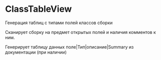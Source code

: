 # ClassTableView
Генерация таблиц с типами полей классов сборки

Сканирует сборку на предмет открытых полей и наличия комментов к ним.

Генерирует таблицу данных поле|Тип|описание|Summary из документации (при наличии)
